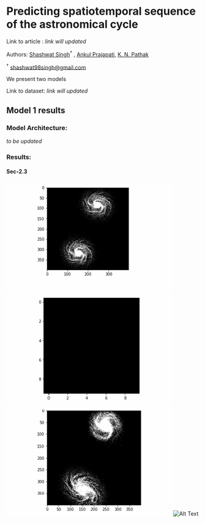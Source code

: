 # Predicting spatiotemporal sequence of the astronomical cycle 

Link to article : *link will updated*

Authors: [Shashwat Singh](https://github.com/SSingh087/)<sup>†</sup> , <!--[Atharva Modi](https://github.com/AntiNeutrino03),--> [Ankul Prajapati](https://www.researchgate.net/profile/Ankul_Prajapati), [K. N. Pathak](https://www.researchgate.net/profile/Kamlesh_Pathak)

<sup>†</sup> shashwat98singh@gmail.com 

We present two models 

Link to dataset: *link will updated*

## Model 1 results

### Model Architecture:
*to be updated*

### Results:

#### Sec-2.3

![Alt Text](https://github.com/SSingh087/seq-pred/blob/main/sm-px/P_0_30_60_13.gif)
![Alt Text](https://github.com/SSingh087/seq-pred/blob/main/sm-px/sP_0_30_60_13.gif)
![Alt Text](https://github.com/SSingh087/seq-pred/blob/main/sm-px/P_0_30_90_10.gif)
![Alt Text](https://drive.google.com/file/d/1ETr8mwrFASfNjQ5siL3W4-4pwrF0X4-x/view?usp=sharing)
